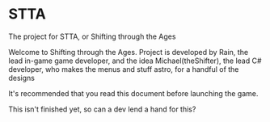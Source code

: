 # STTA
The project for STTA, or Shifting through the Ages

Welcome to Shifting through the Ages.
Project is developed by
Rain, the lead in-game game developer, and the idea
Michael(theShifter), the lead C# developer, who makes the menus and stuff
astro, for a handful of the designs

It's recommended that you read this document before launching the game.

This isn't finished yet, so can a dev lend a hand for this?
